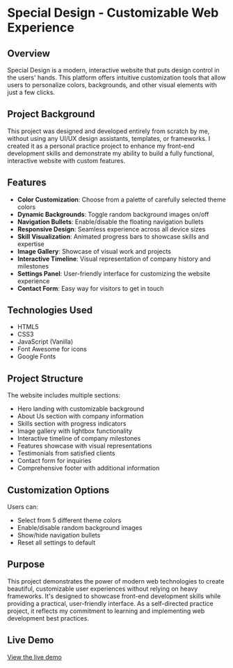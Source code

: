 # Special Design - Customizable Web Experience

## Overview
Special Design is a modern, interactive website that puts design control in the users' hands. This platform offers intuitive customization tools that allow users to personalize colors, backgrounds, and other visual elements with just a few clicks.

## Project Background
This project was designed and developed entirely from scratch by me, without using any UI/UX design assistants, templates, or frameworks. I created it as a personal practice project to enhance my front-end development skills and demonstrate my ability to build a fully functional, interactive website with custom features.

## Features
- **Color Customization**: Choose from a palette of carefully selected theme colors
- **Dynamic Backgrounds**: Toggle random background images on/off
- **Navigation Bullets**: Enable/disable the floating navigation bullets
- **Responsive Design**: Seamless experience across all device sizes
- **Skill Visualization**: Animated progress bars to showcase skills and expertise
- **Image Gallery**: Showcase of visual work and projects
- **Interactive Timeline**: Visual representation of company history and milestones
- **Settings Panel**: User-friendly interface for customizing the website experience
- **Contact Form**: Easy way for visitors to get in touch

## Technologies Used
- HTML5
- CSS3
- JavaScript (Vanilla)
- Font Awesome for icons
- Google Fonts

## Project Structure
The website includes multiple sections:
- Hero landing with customizable background
- About Us section with company information
- Skills section with progress indicators
- Image gallery with lightbox functionality
- Interactive timeline of company milestones
- Features showcase with visual representations
- Testimonials from satisfied clients
- Contact form for inquiries
- Comprehensive footer with additional information

## Customization Options
Users can:
- Select from 5 different theme colors
- Enable/disable random background images
- Show/hide navigation bullets
- Reset all settings to default

## Purpose
This project demonstrates the power of modern web technologies to create beautiful, customizable user experiences without relying on heavy frameworks. It's designed to showcase front-end development skills while providing a practical, user-friendly interface. As a self-directed practice project, it reflects my commitment to learning and implementing web development best practices.

## Live Demo
[View the live demo](https://adhamadh.github.io/Special-Design/) 
